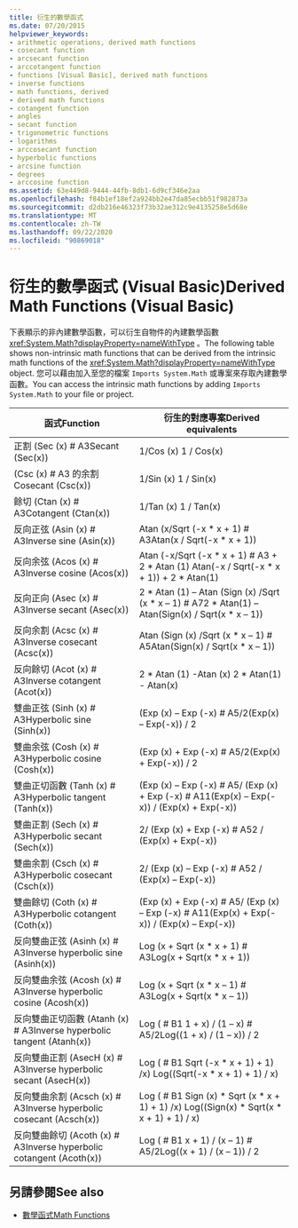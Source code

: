 ```yaml
---
title: 衍生的數學函式
ms.date: 07/20/2015
helpviewer_keywords:
- arithmetic operations, derived math functions
- cosecant function
- arcsecant function
- arccotangent function
- functions [Visual Basic], derived math functions
- inverse functions
- math functions, derived
- derived math functions
- cotangent function
- angles
- secant function
- trigonometric functions
- logarithms
- arccosecant function
- hyperbolic functions
- arcsine function
- degrees
- arccosine function
ms.assetid: 63e449d8-9444-44fb-8db1-6d9cf346e2aa
ms.openlocfilehash: f84b1ef18ef2a924bb2e47da85ecbb51f982873a
ms.sourcegitcommit: d2db216e46323f73b32ae312c9e4135258e5d68e
ms.translationtype: MT
ms.contentlocale: zh-TW
ms.lasthandoff: 09/22/2020
ms.locfileid: "90869018"
---
```

# <a name="derived-math-functions-visual-basic"></a><span data-ttu-id="90093-102">衍生的數學函式 (Visual Basic)</span><span class="sxs-lookup"><span data-stu-id="90093-102">Derived Math Functions (Visual Basic)</span></span>

<span data-ttu-id="90093-103">下表顯示的非內建數學函數，可以衍生自物件的內建數學函數 <xref:System.Math?displayProperty=nameWithType> 。</span><span class="sxs-lookup"><span data-stu-id="90093-103">The following table shows non-intrinsic math functions that can be derived from the intrinsic math functions of the <xref:System.Math?displayProperty=nameWithType> object.</span></span> <span data-ttu-id="90093-104">您可以藉由加入至您的檔案 `Imports System.Math` 或專案來存取內建數學函數。</span><span class="sxs-lookup"><span data-stu-id="90093-104">You can access the intrinsic math functions by adding `Imports System.Math` to your file or project.</span></span>  
  
|<span data-ttu-id="90093-105">函式</span><span class="sxs-lookup"><span data-stu-id="90093-105">Function</span></span>|<span data-ttu-id="90093-106">衍生的對應專案</span><span class="sxs-lookup"><span data-stu-id="90093-106">Derived equivalents</span></span>|  
|--------------|-------------------------|  
|<span data-ttu-id="90093-107">正割 (Sec (x) # A3</span><span class="sxs-lookup"><span data-stu-id="90093-107">Secant (Sec(x))</span></span>|<span data-ttu-id="90093-108">1/Cos (x) </span><span class="sxs-lookup"><span data-stu-id="90093-108">1 / Cos(x)</span></span>|  
|<span data-ttu-id="90093-109"> (Csc (x) # A3 的余割</span><span class="sxs-lookup"><span data-stu-id="90093-109">Cosecant (Csc(x))</span></span>|<span data-ttu-id="90093-110">1/Sin (x) </span><span class="sxs-lookup"><span data-stu-id="90093-110">1 / Sin(x)</span></span>|  
|<span data-ttu-id="90093-111">餘切 (Ctan (x) # A3</span><span class="sxs-lookup"><span data-stu-id="90093-111">Cotangent (Ctan(x))</span></span>|<span data-ttu-id="90093-112">1/Tan (x) </span><span class="sxs-lookup"><span data-stu-id="90093-112">1 / Tan(x)</span></span>|  
|<span data-ttu-id="90093-113">反向正弦 (Asin (x) # A3</span><span class="sxs-lookup"><span data-stu-id="90093-113">Inverse sine (Asin(x))</span></span>|<span data-ttu-id="90093-114">Atan (x/Sqrt (-x \* x + 1) # A3</span><span class="sxs-lookup"><span data-stu-id="90093-114">Atan(x / Sqrt(-x \* x + 1))</span></span>|  
|<span data-ttu-id="90093-115">反向余弦 (Acos (x) # A3</span><span class="sxs-lookup"><span data-stu-id="90093-115">Inverse cosine (Acos(x))</span></span>|<span data-ttu-id="90093-116">Atan (-x/Sqrt (-x \* x + 1) # A3 + 2 \* Atan (1) </span><span class="sxs-lookup"><span data-stu-id="90093-116">Atan(-x / Sqrt(-x \* x + 1)) + 2 \* Atan(1)</span></span>|  
|<span data-ttu-id="90093-117">反向正向 (Asec (x) # A3</span><span class="sxs-lookup"><span data-stu-id="90093-117">Inverse secant (Asec(x))</span></span>|<span data-ttu-id="90093-118">2 \* Atan (1) – Atan (Sign (x) /Sqrt (x \* x – 1) # A7</span><span class="sxs-lookup"><span data-stu-id="90093-118">2 \* Atan(1) – Atan(Sign(x) / Sqrt(x \* x – 1))</span></span>|  
|<span data-ttu-id="90093-119">反向余割 (Acsc (x) # A3</span><span class="sxs-lookup"><span data-stu-id="90093-119">Inverse cosecant (Acsc(x))</span></span>|<span data-ttu-id="90093-120">Atan (Sign (x) /Sqrt (x \* x – 1) # A5</span><span class="sxs-lookup"><span data-stu-id="90093-120">Atan(Sign(x) / Sqrt(x \* x – 1))</span></span>|  
|<span data-ttu-id="90093-121">反向餘切 (Acot (x) # A3</span><span class="sxs-lookup"><span data-stu-id="90093-121">Inverse cotangent (Acot(x))</span></span>|<span data-ttu-id="90093-122">2 \* Atan (1) -Atan (x) </span><span class="sxs-lookup"><span data-stu-id="90093-122">2 \* Atan(1) - Atan(x)</span></span>|  
|<span data-ttu-id="90093-123">雙曲正弦 (Sinh (x) # A3</span><span class="sxs-lookup"><span data-stu-id="90093-123">Hyperbolic sine (Sinh(x))</span></span>|<span data-ttu-id="90093-124"> (Exp (x) – Exp (-x) # A5/2</span><span class="sxs-lookup"><span data-stu-id="90093-124">(Exp(x) – Exp(-x)) / 2</span></span>|  
|<span data-ttu-id="90093-125">雙曲余弦 (Cosh (x) # A3</span><span class="sxs-lookup"><span data-stu-id="90093-125">Hyperbolic cosine (Cosh(x))</span></span>|<span data-ttu-id="90093-126"> (Exp (x) + Exp (-x) # A5/2</span><span class="sxs-lookup"><span data-stu-id="90093-126">(Exp(x) + Exp(-x)) / 2</span></span>|  
|<span data-ttu-id="90093-127">雙曲正切函數 (Tanh (x) # A3</span><span class="sxs-lookup"><span data-stu-id="90093-127">Hyperbolic tangent (Tanh(x))</span></span>|<span data-ttu-id="90093-128"> (Exp (x) – Exp (-x) # A5/ (Exp (x) + Exp (-x) # A11</span><span class="sxs-lookup"><span data-stu-id="90093-128">(Exp(x) – Exp(-x)) / (Exp(x) + Exp(-x))</span></span>|  
|<span data-ttu-id="90093-129">雙曲正割 (Sech (x) # A3</span><span class="sxs-lookup"><span data-stu-id="90093-129">Hyperbolic secant (Sech(x))</span></span>|<span data-ttu-id="90093-130">2/ (Exp (x) + Exp (-x) # A5</span><span class="sxs-lookup"><span data-stu-id="90093-130">2 / (Exp(x) + Exp(-x))</span></span>|  
|<span data-ttu-id="90093-131">雙曲余割 (Csch (x) # A3</span><span class="sxs-lookup"><span data-stu-id="90093-131">Hyperbolic cosecant (Csch(x))</span></span>|<span data-ttu-id="90093-132">2/ (Exp (x) – Exp (-x) # A5</span><span class="sxs-lookup"><span data-stu-id="90093-132">2 / (Exp(x) – Exp(-x))</span></span>|  
|<span data-ttu-id="90093-133">雙曲餘切 (Coth (x) # A3</span><span class="sxs-lookup"><span data-stu-id="90093-133">Hyperbolic cotangent (Coth(x))</span></span>|<span data-ttu-id="90093-134"> (Exp (x) + Exp (-x) # A5/ (Exp (x) – Exp (-x) # A11</span><span class="sxs-lookup"><span data-stu-id="90093-134">(Exp(x) + Exp(-x)) / (Exp(x) – Exp(-x))</span></span>|  
|<span data-ttu-id="90093-135">反向雙曲正弦 (Asinh (x) # A3</span><span class="sxs-lookup"><span data-stu-id="90093-135">Inverse hyperbolic sine (Asinh(x))</span></span>|<span data-ttu-id="90093-136">Log (x + Sqrt (x \* x + 1) # A3</span><span class="sxs-lookup"><span data-stu-id="90093-136">Log(x + Sqrt(x \* x + 1))</span></span>|  
|<span data-ttu-id="90093-137">反向雙曲余弦 (Acosh (x) # A3</span><span class="sxs-lookup"><span data-stu-id="90093-137">Inverse hyperbolic cosine (Acosh(x))</span></span>|<span data-ttu-id="90093-138">Log (x + Sqrt (x \* x – 1) # A3</span><span class="sxs-lookup"><span data-stu-id="90093-138">Log(x + Sqrt(x \* x – 1))</span></span>|  
|<span data-ttu-id="90093-139">反向雙曲正切函數 (Atanh (x) # A3</span><span class="sxs-lookup"><span data-stu-id="90093-139">Inverse hyperbolic tangent (Atanh(x))</span></span>|<span data-ttu-id="90093-140">Log ( # B1 1 + x) / (1 – x) # A5/2</span><span class="sxs-lookup"><span data-stu-id="90093-140">Log((1 + x) / (1 – x)) / 2</span></span>|  
|<span data-ttu-id="90093-141">反向雙曲正割 (AsecH (x) # A3</span><span class="sxs-lookup"><span data-stu-id="90093-141">Inverse hyperbolic secant (AsecH(x))</span></span>|<span data-ttu-id="90093-142">Log ( # B1 Sqrt (-x \* x + 1) + 1) /x) </span><span class="sxs-lookup"><span data-stu-id="90093-142">Log((Sqrt(-x \* x + 1) + 1) / x)</span></span>|  
|<span data-ttu-id="90093-143">反向雙曲余割 (Acsch (x) # A3</span><span class="sxs-lookup"><span data-stu-id="90093-143">Inverse hyperbolic cosecant (Acsch(x))</span></span>|<span data-ttu-id="90093-144">Log ( # B1 Sign (x) \* Sqrt (x \* x + 1) + 1) /x) </span><span class="sxs-lookup"><span data-stu-id="90093-144">Log((Sign(x) \* Sqrt(x \* x + 1) + 1) / x)</span></span>|  
|<span data-ttu-id="90093-145">反向雙曲餘切 (Acoth (x) # A3</span><span class="sxs-lookup"><span data-stu-id="90093-145">Inverse hyperbolic cotangent (Acoth(x))</span></span>|<span data-ttu-id="90093-146">Log ( # B1 x + 1) / (x – 1) # A5/2</span><span class="sxs-lookup"><span data-stu-id="90093-146">Log((x + 1) / (x – 1)) / 2</span></span>|  
  
## <a name="see-also"></a><span data-ttu-id="90093-147">另請參閱</span><span class="sxs-lookup"><span data-stu-id="90093-147">See also</span></span>

- [<span data-ttu-id="90093-148">數學函式</span><span class="sxs-lookup"><span data-stu-id="90093-148">Math Functions</span></span>](../functions/math-functions.md)
